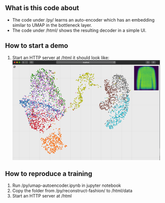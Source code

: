 ## What is this code about
- The code under /py/ learns an auto-encoder which has an embedding similar to UMAP in the bottleneck layer.
- The code under /html/ shows the resulting decoder in a simple UI.


## How to start a demo
1. Start an HTTP server at /html it should look like:
![preview](readme-figs/preview.png)

## How to reproduce a training
1. Run /py/umap-autoencoder.ipynb in jupyter notebook
2. Copy the folder from /py/reconstruct-fashion/ to /html/data
3. Start an HTTP server at /html
